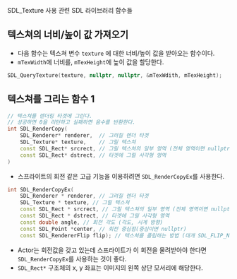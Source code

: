 SDL_Texture 사용 관련 SDL 라이브러리 함수들

## 텍스쳐의 너비/높이 값 가져오기

- 다음 함수는 텍스쳐 변수 `texture` 에 대한 너비/높이 값을 받아오는 함수이다.
- `mTexWidth`에 너비를, `mTexHeight`에 높이 값을 할당한다.
```cpp
SDL_QueryTexture(texture, nullptr, nullptr, &mTexWdith, mTexHeight);
```


## 텍스쳐를 그리는 함수 1

```cpp
// 텍스쳐를 렌더링 타겟에 그린다.
// 성공하면 0을 리턴하고 실패하면 음수를 반환한다.
int SDL_RenderCopy(
	SDL_Renderer* renderer,  // 그려질 렌더 타겟
	SDL_Texture* texture,    // 그릴 텍스쳐
	const SDL_Rect* srcrect, // 그릴 텍스쳐의 일부 영역 (전체 영역이면 nullptr)
	const SDL_Rect* dstrect, // 타겟에 그릴 사각형 영역
)
```

- 스프라이트의 회전 같은 고급 기능을 이용하려면 `SDL_RenderCopyEx`를 사용한다.
```cpp
int SDL_RenderCopyEx(
	SDL_Renderer * renderer, // 그려질 렌더 타겟
	SDL_Texture * texture, // 그릴 텍스쳐
	const SDL_Rect * srcrect, // 그릴 텍스쳐의 일부 영역 (전체 영역이면 nullptr)
	const SDL_Rect * dstrect, // 타겟에 그릴 사각형 영역
	const double angle, // 회전 각도 (각도, 시계 방향)
	const SDL_Point *center, // 회전 중심점(중심이면 nullptr)
	const SDL_RendererFlip flip); // 텍스쳐를 플립하는 방법 (대개 SDL_FLIP_NONE)
```

- Actor는 회전값을 갖고 있는데 스프라이트가 이 회전을 물려받아야 한다면 `SDL_RenderCopyEx`를 사용하는 것이 좋다.
- `SDL_Rect*` 구조체의 x, y 좌표는 이미지의 왼쪽 상단 모서리에 해당한다.